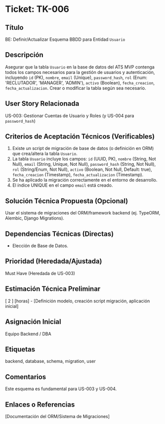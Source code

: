 # Ticket: TK-006

## Título
BE: Definir/Actualizar Esquema BBDD para Entidad `Usuario`

## Descripción
Asegurar que la tabla `Usuario` en la base de datos del ATS MVP contenga todos los campos necesarios para la gestión de usuarios y autenticación, incluyendo `id` (PK), `nombre`, `email` (Unique), `password_hash`, `rol` (Enum: 'RECLUTADOR', 'MANAGER', 'ADMIN'), `activo` (Boolean), `fecha_creacion`, `fecha_actualizacion`. Crear o modificar la tabla según sea necesario.

## User Story Relacionada
US-003: Gestionar Cuentas de Usuario y Roles (y US-004 para `password_hash`)

## Criterios de Aceptación Técnicos (Verificables)
1.  Existe un script de migración de base de datos (o definición en ORM) que crea/altera la tabla `Usuario`.
2.  La tabla `Usuario` incluye los campos: `id` (UUID, PK), `nombre` (String, Not Null), `email` (String, Unique, Not Null), `password_hash` (String, Not Null), `rol` (String/Enum, Not Null), `activo` (Boolean, Not Null, Default: true), `fecha_creacion` (Timestamp), `fecha_actualizacion` (Timestamp).
3.  Se ha aplicado la migración correctamente en el entorno de desarrollo.
4.  El índice UNIQUE en el campo `email` está creado.

## Solución Técnica Propuesta (Opcional)
Usar el sistema de migraciones del ORM/framework backend (ej. TypeORM, Alembic, Django Migrations).

## Dependencias Técnicas (Directas)
* Elección de Base de Datos.

## Prioridad (Heredada/Ajustada)
Must Have (Heredada de US-003)

## Estimación Técnica Preliminar
[ 2 ] [horas] - [Definición modelo, creación script migración, aplicación inicial]

## Asignación Inicial
Equipo Backend / DBA

## Etiquetas
backend, database, schema, migration, user

## Comentarios
Este esquema es fundamental para US-003 y US-004.

## Enlaces o Referencias
[Documentación del ORM/Sistema de Migraciones]